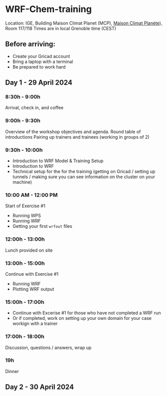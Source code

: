 # WRF-Chem-training

Location: IGE, Building Maison Climat Planet (MCP), [Maison Climat Planète](https://maps.app.goo.gl/KaQYgSXwoWRBK5JK7)), Room 117/118
Times are in local Grenoble time (CEST)

## Before arriving:
- Create your Gricad account
- Bring a laptop with a terminal
- Be prepared to work hard

## Day 1 - 29 April 2024

### 8:30h - 9:00h
Arrival, check in, and coffee

### 9:00h - 9:30h
Overview of the workshop objectives and agenda.
Round table of introductions
Pairing up trainers and trainees (working in groups of 2)

### 9:30h - 10:00h 
- Introduction to WRF Model & Training Setup
- Introduction to WRF
- Technical setup for the for the training (getting on Gricad / setting up tunnels / making sure you can see information on the cluster on your machine)

### 10:00 AM - 12:00 PM 
Start of Exercise #1
- Running WPS
- Running WRF
- Getting your first `wrfout` files

### 12:00h - 13:00h
Lunch provided on site

### 13:00h - 15:00h
Continue with Exercise #1
- Running WRF
- Plotting WRF output

### 15:00h - 17:00h
- Continue with Excerise #1 for those who have not completed a WRF run
- Or if completed, work on setting up your own domain for your case workign with a trainer

### 17:00h - 18:00h
Discussion, questions / answers,  wrap up

### 19h
Dinner

## Day 2 - 30 April 2024

